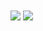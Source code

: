<a>
  <img align="center" src="https://github-readme-stats.vercel.app/api?username=hurek&count_private=true&theme=gruvbox" />
  <img align="center" src="https://github-readme-stats.vercel.app/api/top-langs/?username=hurek&layout=compact&theme=gruvbox" />
</a>
